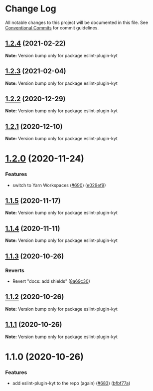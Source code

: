 # Change Log

All notable changes to this project will be documented in this file.
See [Conventional Commits](https://conventionalcommits.org) for commit guidelines.

## [1.2.4](https://github.com/nytimes/kyt/compare/eslint-plugin-kyt@1.2.3...eslint-plugin-kyt@1.2.4) (2021-02-22)

**Note:** Version bump only for package eslint-plugin-kyt





## [1.2.3](https://github.com/nytimes/kyt/compare/eslint-plugin-kyt@1.2.2...eslint-plugin-kyt@1.2.3) (2021-02-04)

**Note:** Version bump only for package eslint-plugin-kyt





## [1.2.2](https://github.com/nytimes/kyt/compare/eslint-plugin-kyt@1.2.1...eslint-plugin-kyt@1.2.2) (2020-12-29)

**Note:** Version bump only for package eslint-plugin-kyt





## [1.2.1](https://github.com/nytimes/kyt/compare/eslint-plugin-kyt@1.2.0...eslint-plugin-kyt@1.2.1) (2020-12-10)

**Note:** Version bump only for package eslint-plugin-kyt





# [1.2.0](https://github.com/nytimes/kyt/compare/eslint-plugin-kyt@1.1.5...eslint-plugin-kyt@1.2.0) (2020-11-24)


### Features

* switch to Yarn Workspaces ([#690](https://github.com/nytimes/kyt/issues/690)) ([e029ef9](https://github.com/nytimes/kyt/commit/e029ef9f72e47179315ed928840b770e140ab0aa))





## [1.1.5](https://github.com/nytimes/kyt/compare/eslint-plugin-kyt@1.1.4...eslint-plugin-kyt@1.1.5) (2020-11-17)

**Note:** Version bump only for package eslint-plugin-kyt





## [1.1.4](https://github.com/nytimes/kyt/compare/eslint-plugin-kyt@1.1.3...eslint-plugin-kyt@1.1.4) (2020-11-11)

**Note:** Version bump only for package eslint-plugin-kyt





## [1.1.3](https://github.com/nytimes/kyt/compare/eslint-plugin-kyt@1.1.2...eslint-plugin-kyt@1.1.3) (2020-10-26)


### Reverts

* Revert "docs: add shields" ([8a69c30](https://github.com/nytimes/kyt/commit/8a69c3095e65784d6412147a581e79e71f43673b))





## [1.1.2](https://github.com/nytimes/kyt/compare/eslint-plugin-kyt@1.1.1...eslint-plugin-kyt@1.1.2) (2020-10-26)

**Note:** Version bump only for package eslint-plugin-kyt





## [1.1.1](https://github.com/nytimes/kyt/compare/eslint-plugin-kyt@1.1.0...eslint-plugin-kyt@1.1.1) (2020-10-26)

**Note:** Version bump only for package eslint-plugin-kyt





# 1.1.0 (2020-10-26)


### Features

* add eslint-plugin-kyt to the repo (again) ([#683](https://github.com/nytimes/kyt/issues/683)) ([bfbf77a](https://github.com/nytimes/kyt/commit/bfbf77a3f0f2f3cb624d9cfb10b42a7b2bc2f76d))
